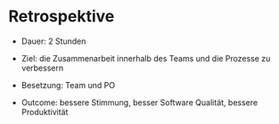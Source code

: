 # Retrospektive

- Dauer: 2 Stunden
- Ziel: die Zusammenarbeit innerhalb des Teams und die Prozesse zu verbessern
- Besetzung: Team und PO

- Outcome: bessere Stimmung, besser Software Qualität, bessere Produktivität